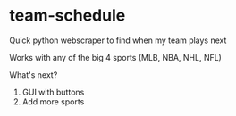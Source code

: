 # team-schedule
Quick python webscraper to find when my team plays next

Works with any of the big 4 sports (MLB, NBA, NHL, NFL)

What's next?
1. GUI with buttons
2. Add more sports